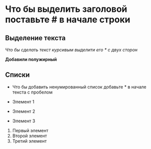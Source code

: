 # Что бы выделить заголовой поставьте # в начале строки

## Выделение текста

*Что бы сделать текст курсивым выделити его * с двух сторон*

**Добавили полужирный**

## Списки

* Что бы добавить ненумированный список добавьте * в начале текста с пробелом

* Элемент 1
* Элемент 2
* Элемент 3

1. Первый элемент
2. Второй элемент
3. Третий элемент


